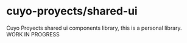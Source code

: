 # cuyo-proyects/shared-ui

Cuyo Proyects shared ui components library, this is a personal library. WORK IN PROGRESS
